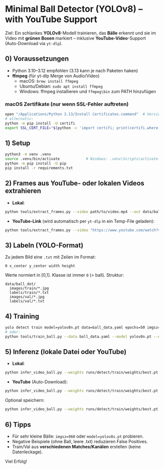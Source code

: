 # Minimal Ball Detector (YOLOv8) – with YouTube Support

Ziel: Ein schlankes **YOLOv8**-Modell trainieren, das **Bälle** erkennt und sie im Video mit **grünen Boxen** markiert – inklusive **YouTube-Video**-Support (Auto-Download via `yt-dlp`).

## 0) Voraussetzungen
- Python 3.10–3.12 empfohlen (3.13 kann je nach Paketen haken)
- **ffmpeg** (für yt-dlp Merge von Audio/Video)
  - macOS: `brew install ffmpeg`
  - Ubuntu/Debian: `sudo apt install ffmpeg`
  - Windows: ffmpeg installieren und `ffmpeg\bin` zum PATH hinzufügen

### macOS Zertifikate (nur wenn SSL-Fehler auftreten)
```bash
open "/Applications/Python 3.13/Install Certificates.command"  # Version ggf. anpassen
# alternativ:
python -m pip install -U certifi
export SSL_CERT_FILE="$(python -c 'import certifi; print(certifi.where())')"
```

## 1) Setup
```bash
python3 -m venv .venv
source .venv/bin/activate            # Windows: .venv\Scripts\activate
python -m pip install -U pip
pip install -r requirements.txt
```

## 2) Frames aus YouTube- oder lokalen Videos extrahieren
- **Lokal**:
```bash
python tools/extract_frames.py --video path/to/video.mp4 --out data/ball_det/images/train --fps 5
```
- **YouTube-Link** (wird automatisch per `yt-dlp` in ein Temp-File geladen):
```bash
python tools/extract_frames.py --video "https://www.youtube.com/watch?v=XXXX" --out data/ball_det/images/train --fps 5
```

## 3) Labeln (YOLO-Format)
Zu jedem Bild eine `.txt` mit Zeilen im Format:
```
0 x_center y_center width height
```
Werte normiert in [0,1]. Klasse ist immer `0` (= ball).
Struktur:
```
data/ball_det/
  images/train/*.jpg
  labels/train/*.txt
  images/val/*.jpg
  labels/val/*.txt
```

## 4) Training
```bash
yolo detect train model=yolov8n.pt data=ball_data.yaml epochs=50 imgsz=640 batch=16
# oder:
python tools/train_ball.py --data ball_data.yaml --model yolov8n.pt --epochs 50 --imgsz 640 --batch 16
```

## 5) Inferenz (lokale Datei **oder YouTube**)
- **Lokal**:
```bash
python infer_video_ball.py --weights runs/detect/train/weights/best.pt --source path/to/video.mp4 --conf 0.25
```
- **YouTube** (Auto-Download):
```bash
python infer_video_ball.py --weights runs/detect/train/weights/best.pt --source "https://www.youtube.com/watch?v=XXXX" --conf 0.25
```
Optional speichern:
```bash
python infer_video_ball.py --weights runs/detect/train/weights/best.pt --source "https://www.youtube.com/watch?v=XXXX" --save out.mp4
```

## 6) Tipps
- Für sehr kleine Bälle: `imgsz=960` oder `model=yolov8s.pt` probieren.
- Negative Beispiele (ohne Ball, leere .txt) reduzieren False Positives.
- Train/Val aus **verschiedenen Matches/Kanälen** erstellen (keine Datenleckage).

Viel Erfolg!
